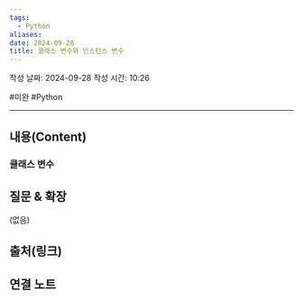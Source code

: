 ```yaml
---
tags:
  - Python
aliases: 
date: 2024-09-28
title: 클래스 변수와 인스턴스 변수
---
```

작성 날짜: 2024-09-28
작성 시간: 10:26

#미완 #Python 

----
## 내용(Content)
### 클래스 변수



## 질문 & 확장

(없음)

## 출처(링크)


## 연결 노트










